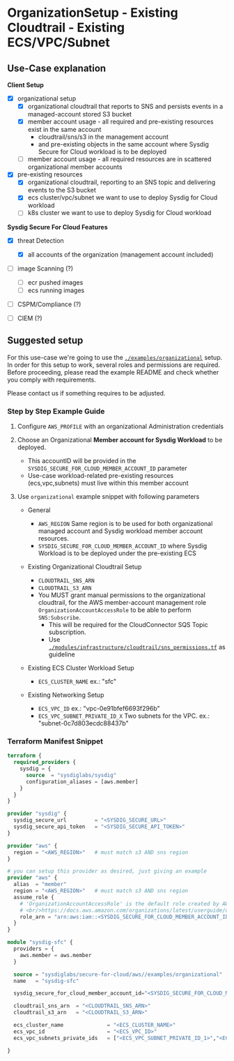 # OrganizationSetup - Existing Cloudtrail - Existing ECS/VPC/Subnet

## Use-Case explanation

**Client Setup**

- [X] organizational setup
  - [X] organizational cloudtrail that reports to SNS and persists events in a managed-account stored S3 bucket
  - [X] member account usage - all required and pre-existing resources exist in the same account
    - cloudtrail/sns/s3 in the management account
    - and pre-existing objects in the same account where Sysdig Secure for Cloud workload is to be deployed
  - [ ] member account usage - all required resources are in scattered organizational member accounts
- [X] pre-existing resources
  - [X] organizational cloudtrail, reporting to an SNS topic and delivering events to the S3 bucket
  - [X] ecs cluster/vpc/subnet we want to use to deploy Sysdig for Cloud workload
  - [ ] k8s cluster we want to use to deploy Sysdig for Cloud workload

**Sysdig Secure For Cloud Features**

- [X] threat Detection
  - [X] all accounts of the organization (management account included)
- [ ] image Scanning (?)
  - [ ] ecr pushed images
  - [ ] ecs running images
- [ ] CSPM/Compliance (?)
- [ ] CIEM (?)




## Suggested setup

For this use-case we're going to use the [`./examples/organizational`](../examples/organizational/README.md) setup.
In order for this setup to work, several roles and permissions are required.
Before proceeding, please read the example README and check whether you comply with requirements.

Please contact us if something requires to be adjusted.


### Step by Step Example Guide

<!--
manual testing pre-requirements

0.1 Cloudtrail must exist. To be deployed on a separated terraform state

```
# AWS_PROFILE must point to organizatinal management account
provider "aws" {
	region = "eu-west-3"
}

module "utils_cloudtrail" {
  source = "../../../modules/infrastructure/cloudtrail"
  name   = "cloudtrail-test"

  is_organizational=true
  organizational_config = {
    sysdig_secure_for_cloud_member_account_id = "42******61"
    organizational_role_per_account  = "OrganizationAccountAccessRole"
  }
}
```

0.2. ECS/VPC/Subnet must exist. To be deployed on a separated terraform state

```
# AWS_PROFILE must point to org member account where workload is to be deployed
provider "aws" {
region = "eu-west-3"
}

module "utils_ecs-vpc" {
  source = "../../modules/infrastructure/ecs-vpc"
}
```
-->

1. Configure `AWS_PROFILE` with an organizational Administration credentials

2. Choose an Organizational **Member account for Sysdig Workload** to be deployed.
   - This accountID will be provided in the `SYSDIG_SECURE_FOR_CLOUD_MEMBER_ACCOUNT_ID` parameter
   - Use-case workload-related pre-existing resources (ecs,vpc,subnets) must live within this member account

3. Use `organizational` example snippet with following parameters

   - General
     - `AWS_REGION` Same region is to be used for both organizational managed account and Sysdig workload member account resources.
     - `SYSDIG_SECURE_FOR_CLOUD_MEMBER_ACCOUNT_ID` where Sysdig Workload is to be deployed under the pre-existing ECS

   - Existing Organizational Cloudtrail Setup
     - `CLOUDTRAIL_SNS_ARN`
     - `CLOUDTRAIL_S3_ARN`
     - You MUST grant manual permissions to the organizational cloudtrail, for the AWS member-account management role `OrganizationAccountAccessRole` to be able to perform `SNS:Subscribe`.
       - This will be required for the CloudConnector SQS Topic subscription.
       - Use [`./modules/infrastructure/cloudtrail/sns_permissions.tf`](https://github.com/sysdiglabs/terraform-aws-secure-for-cloud/blob/master/modules/infrastructure/cloudtrail/sns_permissions.tf#L22) as guideline


   - Existing ECS Cluster Workload  Setup
     - `ECS_CLUSTER_NAME` ex.: "sfc"

   - Existing Networking Setup
     - `ECS_VPC_ID` ex.: "vpc-0e91bfef6693f296b"
     - `ECS_VPC_SUBNET_PRIVATE_ID_X` Two subnets for the VPC. ex.: "subnet-0c7d803ecdc88437b"


### Terraform Manifest Snippet

```terraform
terraform {
  required_providers {
    sysdig = {
      source  = "sysdiglabs/sysdig"
      configuration_aliases = [aws.member]
    }
  }
}

provider "sysdig" {
  sysdig_secure_url         = "<SYSDIG_SECURE_URL>"
  sysdig_secure_api_token   = "<SYSDIG_SECURE_API_TOKEN>"
}

provider "aws" {
  region = "<AWS_REGION>"   # must match s3 AND sns region
}

# you can setup this provider as desired, just giving an example
provider "aws" {
  alias  = "member"
  region = "<AWS_REGION>"   # must match s3 AND sns region
  assume_role {
    # 'OrganizationAccountAccessRole' is the default role created by AWS for management-account users to be able to admin member accounts.
    # <br/>https://docs.aws.amazon.com/organizations/latest/userguide/orgs_manage_accounts_access.html
    role_arn = "arn:aws:iam::<SYSDIG_SECURE_FOR_CLOUD_MEMBER_ACCOUNT_ID>:role/OrganizationAccountAccessRole"
  }
}

module "sysdig-sfc" {
  providers = {
    aws.member = aws.member
  }

  source = "sysdiglabs/secure-for-cloud/aws//examples/organizational"
  name   = "sysdig-sfc"

  sysdig_secure_for_cloud_member_account_id="<SYSDIG_SECURE_FOR_CLOUD_MEMBER_ACCOUNT_ID>"

  cloudtrail_sns_arn  = "<CLOUDTRAIL_SNS_ARN>"
  cloudtrail_s3_arn   = "<CLOUDTRAIL_S3_ARN>"

  ecs_cluster_name              = "<ECS_CLUSTER_NAME>"
  ecs_vpc_id                    = "<ECS_VPC_ID>"
  ecs_vpc_subnets_private_ids   = ["<ECS_VPC_SUBNET_PRIVATE_ID_1>","<ECS_VPC_SUBNET_PRIVATE_ID_2>"]

}
```
